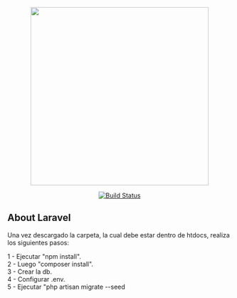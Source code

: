<p align="center"><a href="https://laravel.com" target="_blank"><img src="https://raw.githubusercontent.com/laravel/art/master/logo-lockup/5%20SVG/2%20CMYK/1%20Full%20Color/laravel-logolockup-cmyk-red.svg" width="400"></a></p>

<p align="center">
<a href="https://travis-ci.org/laravel/framework"><img src="https://travis-ci.org/laravel/framework.svg" alt="Build Status"></a>
</p>

## About Laravel

Una vez descargado la carpeta, la cual debe estar dentro de htdocs, realiza los siguientes pasos:

1 - Ejecutar "npm install". <br>
2 - Luego "composer install". <br>
3 - Crear la db. <br>
4 - Configurar .env. <br>
5 - Ejecutar "php artisan migrate --seed
